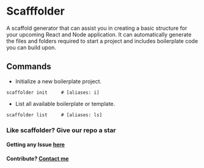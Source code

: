 # Scafffolder

A scaffold generator that can assist you in creating a basic structure for your upcoming React and Node application. It can automatically generate the files and folders required to start a project and includes boilerplate code you can build upon.

## Commands

* Initialize a new boilerplate project.

```shell
scaffolder init     # [aliases: i]
```

* List all available boilerplate or template.

```shell
scaffolder list     # [aliases: ls]
```

### Like scaffolder? Give our repo a star

#### Getting any Issue [here](https://github.com/arulvalananto/scaffolder/issues)

#### Contribute? [Contact me](https://github.com/arulvalananto)
